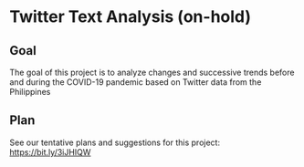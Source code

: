 # Twitter Text Analysis (on-hold)

## Goal
The goal of this project is to analyze changes and successive trends before and during the COVID-19 pandemic based on Twitter data from the Philippines

## Plan
See our tentative plans and suggestions for this project: https://bit.ly/3iJHIQW
